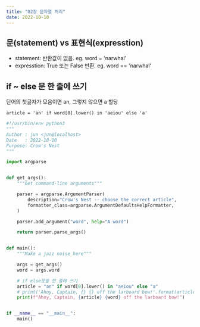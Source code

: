 ```yaml
---
title: "02장 문자열 처리"
date: 2022-10-10
---
```


## 문(statement) vs 표현식(expresstion)

- statement: 반환값이 없음. eg. word = 'narwhal'
- expresstion: True 또는 False 반환. eg. word == 'narwhal'

## if ~ else 문 한 줄에 쓰기

단어의 첫글자가 모음이면 an, 그렇지 않으면 a 할당

`article = 'an' if word[0].lower() in 'aeiou' else 'a'`

```python
#!/usr/bin/env python3
"""
Author : jun <jun@localhost>
Date   : 2022-10-10
Purpose: Crow's Nest
"""

import argparse


def get_args():
    """Get command-line arguments"""

    parser = argparse.ArgumentParser(
        description="Crow's Nest -- choose the correct article",
        formatter_class=argparse.ArgumentDefaultsHelpFormatter,
    )

    parser.add_argument("word", help="A word")

    return parser.parse_args()


def main():
    """Make a jazz noise here"""

    args = get_args()
    word = args.word

    # if else문을 한 줄에 쓰기
    article = "an" if word[0].lower() in "aeiou" else "a"
    # print('Ahoy, Captain, {} {} off the larboard bow!'.format(article, word))
    print(f"Ahoy, Captain, {article} {word} off the larboard bow!")


if __name__ == "__main__":
    main()

```